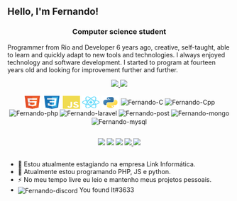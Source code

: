 
  ## Hello, I'm Fernando!

<h3 align="center">
  Computer science student 
</h3>

<p>
  Programmer from Rio and Developer 6 years ago, creative, self-taught, able to learn and quickly adapt to new tools and technologies. I always enjoyed technology and software development. I started to program at fourteen years old and looking for improvement further and further.
</p>

<div  align="center">
  <a  href="https://github.com/NOX-0202">
    <img  height="180em"  src="https://github-readme-stats.vercel.app/api?username=fenol64&show_icons=true&theme=gotham&include_all_commits=true&count_private=true">
    <img  height="180em"  src="https://github-readme-stats.vercel.app/api/top-langs/?username=fenol64&show_icons=true&layout=compact&theme=gotham&langs_count=6&hide=hack,CSS,python,Starlark&exclude_repo=restaurantes-para-todos">
  </a>
</div>

<div  align="center"  style="display: inline_block;"><br>
  <img  align="center"  alt="Fernando-HTML"  height="30"  width="40"  src="https://raw.githubusercontent.com/devicons/devicon/master/icons/html5/html5-original.svg">
  <img  align="center"  alt="Fernando-CSS"  height="30"  width="40"  src="https://raw.githubusercontent.com/devicons/devicon/master/icons/css3/css3-original.svg">
  <img  align="center"  alt="Fernando-Js"  height="30"  width="40"  src="https://raw.githubusercontent.com/devicons/devicon/master/icons/javascript/javascript-plain.svg">
  <img  align="center"  alt="Fernando-React"  height="30"  width="40"  src="https://raw.githubusercontent.com/devicons/devicon/master/icons/react/react-original.svg">
  <img  align="center"  alt="Fernando-Python"  height="30"  width="40"  src="https://raw.githubusercontent.com/devicons/devicon/master/icons/python/python-original.svg">
  <img  align="center"  alt="Fernando-C"  height="30"  width="40"  src="https://cdn.jsdelivr.net/gh/devicons/devicon/icons/c/c-original.svg">
  <img  align="center"  alt="Fernando-Cpp"  height="30"  width="40"  src="https://cdn.jsdelivr.net/gh/devicons/devicon/icons/cplusplus/cplusplus-original.svg">
  <img  align="center"  alt="Fernando-php"  height="30"  width="40"  src="https://cdn.jsdelivr.net/gh/devicons/devicon/icons/php/php-original.svg">
  <img  align="center"  alt="Fernando-laravel"  height="30"  width="40"  src="https://cdn.jsdelivr.net/gh/devicons/devicon/icons/laravel/laravel-plain-wordmark.svg">
  <img  align="center"  alt="Fernando-post"  height="30"  width="40"  src="https://cdn.jsdelivr.net/gh/devicons/devicon/icons/postgresql/postgresql-original.svg">
  <img  align="center"  alt="Fernando-mongo"  height="30"  width="40"  src="https://cdn.jsdelivr.net/gh/devicons/devicon/icons/mongodb/mongodb-original.svg">
  <img  align="center"  alt="Fernando-mysql"  height="30"  width="40"  src="https://cdn.jsdelivr.net/gh/devicons/devicon/icons/mysql/mysql-original.svg">
</div>

  ##

<div align="center"> 
  <a href="https://www.instagram.com/fenol64.dev/" target="_blank"><img src="https://img.shields.io/badge/-Instagram-%23E4405F?style=for-the-badge&logo=instagram&logoColor=white" target="_blank"></a>
  <a href="https://www.linkedin.com/in/fenol64/" target="_blank"><img src="https://img.shields.io/badge/-LinkedIn-%230077B5?style=for-the-badge&logo=linkedin&logoColor=white" target="_blank"></a> 
    <a href="https://discord.gg/6tZKhxYCCy" target="_blank"><img src="https://img.shields.io/badge/Discord-7289DA?style=for-the-badge&logo=discord&logoColor=white" target="_blank"></a> 
  <a href="https://github.com/NOX-0202/NOX-0202/blob/536a686de5ee0f6b89b48da5d795bf3046f07cb7/resume-PT.pdf" target="_blank">
    <img src="https://img.shields.io/badge/-Currículo PT-grey?logo=BookStack&logoColor=white&style=for-the-badge" target="_blank">
  </a> 
    <a href="https://github.com/NOX-0202/NOX-0202/blob/536a686de5ee0f6b89b48da5d795bf3046f07cb7/resume-EN.pdf" target="_blank">
    <img src="https://img.shields.io/badge/-Resume EN-grey?logo=BookStack&logoColor=white&style=for-the-badge" target="_blank">
  </a> 
</div><br>

- 🔭 Estou atualmente estagiando na empresa Link Informática.
- 🌱 Atualmente estou programando PHP, JS e python.
- ⚡ No meu tempo livre eu leio e mantenho meus projetos pessoais.
- <img align="center" alt="Fernando-discord" height="20" width="20" src="https://img.icons8.com/color/48/000000/discord-logo.png"> You found It#3633 

<!--
**NOX-0202/NOX-0202** is a ✨ _special_ ✨ repository because its `README.md` (this file) appears on your GitHub profile.

Here are some ideas to get you started:

- 🔭 I’m currently working on ...
- 🌱 I’m currently learning ...
- 👯 I’m looking to collaborate on ...
- 🤔 I’m looking for help with ...
- 💬 Ask me about ...
- 📫 How to reach me: ...
- 😄 Pronouns: ...
- ⚡ Fun fact: ...
-->
